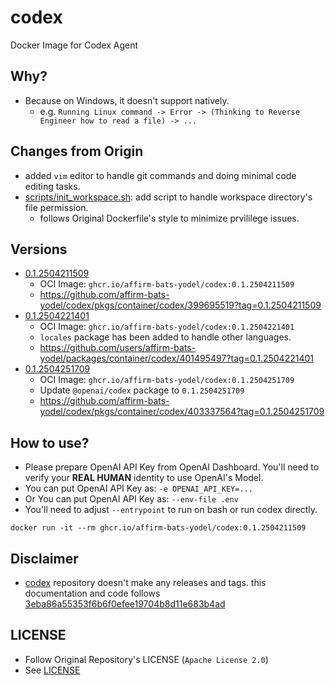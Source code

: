 # codex

Docker Image for Codex Agent

## Why?

* Because on Windows, it doesn't support natively.
  * e.g. `Running Linux command -> Error -> (Thinking to Reverse Engineer how to read a file) -> ...`

## Changes from Origin

* added `vim` editor to handle git commands and doing minimal code editing tasks.
* [scripts/init_workspace.sh](./scripts/init_workspace.sh): add script to handle workspace directory's file permission.
  * follows Original Dockerfile's style to minimize prvililege issues.

## Versions

* [0.1.2504211509](https://github.com/affirm-bats-yodel/codex/releases/tag/0.1.2504211509)
  * OCI Image: `ghcr.io/affirm-bats-yodel/codex:0.1.2504211509`
  * https://github.com/affirm-bats-yodel/codex/pkgs/container/codex/399695519?tag=0.1.2504211509
* [0.1.2504221401](https://github.com/affirm-bats-yodel/codex/releases/tag/0.1.2504221401)
  * OCI Image: `ghcr.io/affirm-bats-yodel/codex:0.1.2504221401`
  * `locales` package has been added to handle other languages.
  * https://github.com/users/affirm-bats-yodel/packages/container/codex/401495497?tag=0.1.2504221401
* [0.1.2504251709]()
  * OCI Image: `ghcr.io/affirm-bats-yodel/codex:0.1.2504251709`
  * Update `@openai/codex` package to `0.1.2504251709`
  * https://github.com/affirm-bats-yodel/codex/pkgs/container/codex/403337564?tag=0.1.2504251709

## How to use?

* Please prepare OpenAI API Key from OpenAI Dashboard. You'll need to verify your **REAL HUMAN** identity to use
OpenAI's Model.
* You can put OpenAI API Key as: `-e OPENAI_API_KEY=...`
* Or You can put OpenAI API Key as: `--env-file .env`
* You'll need to adjust `--entrypoint` to run on bash or run codex directly.

```shell
docker run -it --rm ghcr.io/affirm-bats-yodel/codex:0.1.2504211509
```

## Disclaimer

* [codex](https://github.com/openai/codex) repository doesn't make any releases and tags.
this documentation and code follows [3eba86a55353f6b6f0efee19704b8d11e683b4ad](https://github.com/openai/codex/blob/3eba86a55353f6b6f0efee19704b8d11e683b4ad)

## LICENSE

* Follow Original Repository's LICENSE (`Apache License 2.0`)
* See [LICENSE](./LICENSE)
